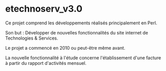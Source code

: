 # etechnoserv_v3.0

Ce projet comprend les développements réalisés principalement en Perl.

Son but : Développer de nouvelles fonctionnalités du site internet de Technologies & Services.

Le projet a commencé en 2010 ou peut-être même avant.

La nouvelle fonctionnalité à l'étude concerne l'établissement d'une facture à partir du rapport d'activités mensuel.